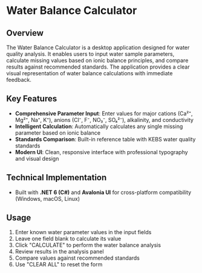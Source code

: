 # Water Balance Calculator

## Overview

The Water Balance Calculator is a desktop application designed for water quality analysis. It enables users to input water sample parameters, calculate missing values based on ionic balance principles, and compare results against recommended standards. The application provides a clear visual representation of water balance calculations with immediate feedback.

## Key Features

-   **Comprehensive Parameter Input**: Enter values for major cations (Ca²⁺, Mg²⁺, Na⁺, K⁺), anions (Cl⁻, F⁻, NO₃⁻, SO₄²⁻), alkalinity, and conductivity
-   **Intelligent Calculation**: Automatically calculates any single missing parameter based on ionic balance    
-   **Standards Comparison**: Built-in reference table with KEBS water quality standards
-   **Modern UI**: Clean, responsive interface with professional typography and visual design
    

## Technical Implementation

-  Built with **.NET 6 (C#)** and **Avalonia UI** for cross-platform compatibility (Windows, macOS, Linux)

## Usage

1.  Enter known water parameter values in the input fields
2.  Leave one field blank to calculate its value
3.  Click "CALCULATE" to perform the water balance analysis
4.  Review results in the analysis panel
5.  Compare values against recommended standards
6.  Use "CLEAR ALL" to reset the form
